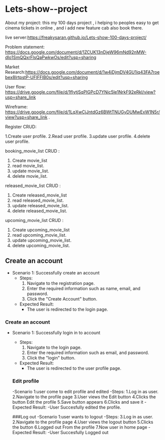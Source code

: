 # Lets-show--project
About my project: this my 100 days project ,
i helping to peoples easy to get cinema tickets in online ,
and i add new feature cab also book there.

live server:https://freakysaran.github.io/Lets-show-100-days-project/

Problem statement: https://docs.google.com/document/d/1ZCUK13nDjeW96mNd92nMW-dIo1SmQQxrFlsQaPwkwOs/edit?usp=sharing

Market Research:https://docs.google.com/document/d/1w4iDjmDV4GU1iq43FA7roebex8IrtpstP-UFlFFIB0s/edit?usp=sharing

User flow: https://drive.google.com/file/d/1fIytjSqPIGPcD7YNic5le1NrkF92eRkl/view?usp=share_link

Wireframe: https://drive.google.com/file/d/1LqXwCjJntdGz6BWtTNUGyDUMwExW1N5r/view?usp=share_link .



  Register CRUD:
   
   1.Create user profile.
   2.Read   user profile.
   3.update user profile.
   4.delete user profile.
   
   
   booking_movie_list CRUD :
   
   1. Create movie_list
   2. read   movie_list.
   3. update movie_list.
   4. delete movie_list.
   
   
   released_movie_list CRUD :
   
   1. Create released_movie_list
   2. read   released_movie_list.
   3. update released_movie_list.
   4. delete released_movie_list.

   
   upcoming_movie_list CRUD :
   
   1. Create upcoming_movie_list
   2. read   upcoming_movie_list.
   3. update upcoming_movie_list.
   4. delete upcoming_movie_list.






## Create an account
- Scenario 1: Successfully create an account
    - Steps:
        1. Navigate to the registration page.
        2. Enter the required information such as name, email, and password.
        3. Click the "Create Account" button.
    - Expected Result:
        - The user is redirected to the login page.

### Create an account
- Scenario 1: Successfully login in to account
    - Steps:
        1. Navigate to the login page.
        2. Enter the required information such as email, and password.
        3. Click the "login" button.
    - Expected Result:
        - The user is redirected to the user profile page.
        
        
        
   ### Edit profile
  -Scenario 1:user come to edit profile and edited
     -Steps:
   1.Log in as user.
   2.Navigate to the profile page
   3.User views the Edit button
   4.Clicks the button Edit the profile
   5.Save button appears
   6.Clicks and save it
   -Expected Result:
     -User Succesfully edited the profile.
     
   ###Log out
    -Scenario 1:user  wants to logout
    -Steps:
   3.Log in as user.
   2.Navigate to the profile page
   4.User views the logout button
   5.Clicks the button
   6.Logged out From the profile
   7.Now user in home page
    -Expected Result:
      -User Succesfully Logged out
